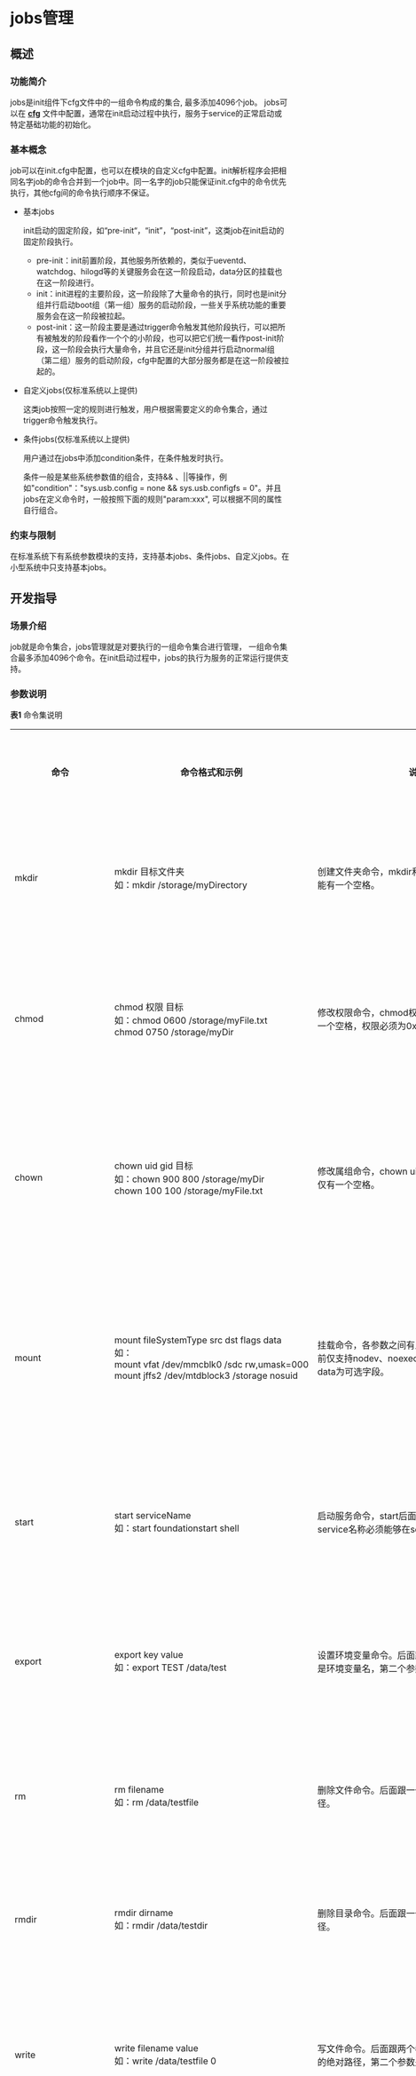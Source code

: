 # jobs管理
## 概述
### 功能简介
jobs是init组件下cfg文件中的一组命令构成的集合, 最多添加4096个job。 jobs可以在 **[cfg](subsys-boot-init-cfg.md)** 文件中配置，通常在init启动过程中执行，服务于service的正常启动或特定基础功能的初始化。

### 基本概念
job可以在init.cfg中配置，也可以在模块的自定义cfg中配置。init解析程序会把相同名字job的命令合并到一个job中。同一名字的job只能保证init.cfg中的命令优先执行，其他cfg间的命令执行顺序不保证。
- 基本jobs

  init启动的固定阶段，如“pre-init“，“init”，“post-init”，这类job在init启动的固定阶段执行。
  - pre-init：init前置阶段，其他服务所依赖的，类似于ueventd、watchdog、hilogd等的关键服务会在这一阶段启动，data分区的挂载也在这一阶段进行。
  - init：init进程的主要阶段，这一阶段除了大量命令的执行，同时也是init分组并行启动boot组（第一组）服务的启动阶段，一些关乎系统功能的重要服务会在这一阶段被拉起。
  - post-init：这一阶段主要是通过trigger命令触发其他阶段执行，可以把所有被触发的阶段看作一个个的小阶段，也可以把它们统一看作post-init阶段，这一阶段会执行大量命令，并且它还是init分组并行启动normal组（第二组）服务的启动阶段，cfg中配置的大部分服务都是在这一阶段被拉起的。

- 自定义jobs(仅标准系统以上提供)

  这类job按照一定的规则进行触发，用户根据需要定义的命令集合，通过trigger命令触发执行。

- 条件jobs(仅标准系统以上提供)

  用户通过在jobs中添加condition条件，在条件触发时执行。

  条件一般是某些系统参数值的组合，支持&& 、||等操作，例如"condition"："sys.usb.config = none && sys.usb.configfs = 0"。并且jobs在定义命令时，一般按照下面的规则"param:xxx", 可以根据不同的属性自行组合。

### 约束与限制
在标准系统下有系统参数模块的支持，支持基本jobs、条件jobs、自定义jobs。在小型系统中只支持基本jobs。

## 开发指导
### 场景介绍
job就是命令集合，jobs管理就是对要执行的一组命令集合进行管理， 一组命令集合最多添加4096个命令。在init启动过程中，jobs的执行为服务的正常运行提供支持。

### 参数说明

   **表1** 命令集说明
<table border="0" cellpadding="0" cellspacing="0" width="770" style="border-collapse: collapse;table-layout:fixed;width:578pt;border-spacing: 0px;font-variant-ligatures: normal; font-variant-caps: normal;orphans: 2;text-align:start;widows: 2;-webkit-text-stroke-width: 0px; text-decoration-thickness: initial;text-decoration-style: initial;text-decoration-color: initial">
            <tbody>
                <tr height="39" style="height:18.0pt">
                    <th height="24" class="xl6521952" width="140" style="height:18.0pt;width:105pt">
                        命令
                    </td>
                    <th class="xl6521952" width="215" style="border-left:none;width:161pt">
                        命令格式和示例
                    </td>
                    <th class="xl6521952" width="225" style="border-left:none;width:169pt">
                        说明
                    </td>
                    <th class="xl6521952" width="190" style="border-left:none;width:143pt">
                        支持系统类型
                    </td>
                </tr>
                <tr height="231" style="height:173.25pt">
                    <td height="231" class="xl6621952" width="140" style="height:173.25pt;border-top: none;width:105pt">
                        mkdir
                    </td>
                    <td class="xl6621952" width="215" style="border-top:none;border-left:none; width:161pt">
                        mkdir&nbsp;目标文件夹<br>如：mkdir&nbsp;/storage/myDirectory
                    </td>
                    <td class="xl6621952" width="225" style="border-top:none;border-left:none; width:169pt">
                        创建文件夹命令，mkdir和目标文件夹之间有且只能有一个空格。
                    </td>
                    <td class="xl6621952" width="190" style="border-top:none;border-left:none; width:143pt">
                        小型系统和标准系统
                    </td>
                </tr>
                <tr height="277" style="mso-height-source:userset;height:207.75pt">
                    <td height="277" class="xl6621952" width="140" style="height:207.75pt;border-top: none;width:105pt">
                        chmod
                    </td>
                    <td class="xl6621952" width="215" style="border-top:none;border-left:none; width:161pt">
                        chmod&nbsp;权限&nbsp;目标<br>如：chmod&nbsp;0600&nbsp;/storage/myFile.txt<br>chmod&nbsp;0750&nbsp;/storage/myDir
                    </td>
                    <td class="xl6621952" width="225" style="border-top:none;border-left:none; width:169pt">
                        修改权限命令，chmod权限目标之间间隔有且仅有一个空格，权限必须为0xxx格式。
                    </td>
                    <td class="xl6621952" width="190" style="border-top:none;border-left:none; width:143pt">
                        小型系统和标准系统
                    </td>
                </tr>
                <tr height="295" style="mso-height-source:userset;height:221.25pt">
                    <td height="295" class="xl6621952" width="140" style="height:221.25pt;border-top: none;width:105pt">
                        chown
                    </td>
                    <td class="xl6621952" width="215" style="border-top:none;border-left:none; width:161pt">
                        chown&nbsp;uid&nbsp;gid&nbsp;目标<br>如：chown&nbsp;900&nbsp;800&nbsp;/storage/myDir<br>chown&nbsp;100&nbsp;100&nbsp;/storage/myFile.txt
                    </td>
                    <td class="xl6621952" width="225" style="border-top:none;border-left:none; width:169pt">
                        修改属组命令，chown&nbsp;uid&nbsp;gid目标之间间隔有且仅有一个空格。
                    </td>
                    <td class="xl6621952" width="190" style="border-top:none;border-left:none; width:143pt">
                        小型系统和标准系统
                    </td>
                </tr>
                <tr height="355" style="mso-height-source:userset;height:266.25pt">
                    <td height="355" class="xl6621952" width="140" style="height:266.25pt;border-top: none;width:105pt">
                        mount
                    </td>
                    <td class="xl6621952" width="215" style="border-top:none;border-left:none; width:161pt">
                        mount&nbsp;fileSystemType&nbsp;src&nbsp;dst&nbsp;flags&nbsp;data<br>如：mount&nbsp;vfat&nbsp;/dev/mmcblk0&nbsp;/sdc&nbsp;rw,umask=000<br>mount&nbsp;jffs2&nbsp;/dev/mtdblock3&nbsp;/storage&nbsp;nosuid
                    </td>
                    <td class="xl6621952" width="225" style="border-top:none;border-left:none; width:169pt">
                        挂载命令，各参数之间有且仅有一个空格。flags当前仅支持nodev、noexec、nosuid、rdonly，data为可选字段。
                    </td>
                    <td class="xl6621952" width="190" style="border-top:none;border-left:none; width:143pt">
                        小型系统和标准系统
                    </td>
                </tr>
                <tr height="238" style="mso-height-source:userset;height:178.5pt">
                    <td height="238" class="xl6621952" width="140" style="height:178.5pt;border-top: none;width:105pt">
                        start
                    </td>
                    <td class="xl6621952" width="215" style="border-top:none;border-left:none; width:161pt">
                        start&nbsp;serviceName<br>如：start&nbsp;foundationstart&nbsp;shell
                    </td>
                    <td class="xl6621952" width="225" style="border-top:none;border-left:none; width:169pt">
                        启动服务命令，start后面跟着service名称，该service名称必须能够在services数组中找到。
                    </td>
                    <td class="xl6621952" width="190" style="border-top:none;border-left:none; width:143pt">
                        小型系统和标准系统
                    </td>
                </tr>
                <tr height="264" style="mso-height-source:userset;height:198.0pt">
                    <td height="264" class="xl6621952" width="140" style="height:198.0pt;border-top: none;width:105pt">
                        export
                    </td>
                    <td class="xl6621952" width="215" style="border-top:none;border-left:none; width:161pt">
                        export key value<br>如：export TEST /data/test
                    </td>
                    <td class="xl6621952" width="225" style="border-top:none;border-left:none; width:169pt">
                        设置环境变量命令。后面跟两个参数，第一个参数是环境变量名，第二个参数是环境变量值。
                    </td>
                    <td class="xl6621952" width="190" style="border-top:none;border-left:none; width:143pt">
                        小型系统和标准系统
                    </td>
                </tr>
                <tr height="185" style="height:138.75pt">
                    <td height="185" class="xl6621952" width="140" style="height:138.75pt;border-top: none;width:105pt">
                        rm
                    </td>
                    <td class="xl6621952" width="215" style="border-top:none;border-left:none; width:161pt">
                        rm filename<br>如：rm /data/testfile
                    </td>
                    <td class="xl6621952" width="225" style="border-top:none;border-left:none; width:169pt">
                        删除文件命令。后面跟一个参数，即文件的绝对路径。
                    </td>
                    <td class="xl6621952" width="190" style="border-top:none;border-left:none; width:143pt">
                        小型系统和标准系统
                    </td>
                </tr>
                <tr height="185" style="height:138.75pt">
                    <td height="185" class="xl6621952" width="140" style="height:138.75pt;border-top: none;width:105pt">
                        rmdir
                    </td>
                    <td class="xl6621952" width="215" style="border-top:none;border-left:none; width:161pt">
                        rmdir dirname<br>如：rmdir /data/testdir
                    </td>
                    <td class="xl6621952" width="225" style="border-top:none;border-left:none; width:169pt">
                        删除目录命令。后面跟一个参数，即目录的绝对路径。
                    </td>
                    <td class="xl6621952" width="190" style="border-top:none;border-left:none; width:143pt">
                        小型系统和标准系统
                    </td>
                </tr>
                <tr height="266" style="mso-height-source:userset;height:199.5pt">
                    <td height="266" class="xl6621952" width="140" style="height:199.5pt;border-top: none;width:105pt">
                        write
                    </td>
                    <td class="xl6621952" width="215" style="border-top:none;border-left:none; width:161pt">
                        write filename value<br>如：write /data/testfile 0
                    </td>
                    <td class="xl6621952" width="225" style="border-top:none;border-left:none; width:169pt">
                        写文件命令。后面跟两个参数，第一个参数是文件的绝对路径，第二个参数是要写入文件的字符串。
                    </td>
                    <td class="xl6621952" width="190" style="border-top:none;border-left:none; width:143pt">
                        小型系统和标准系统
                    </td>
                </tr>
                <tr height="185" style="height:138.75pt">
                    <td height="185" class="xl6621952" width="140" style="height:138.75pt;border-top: none;width:105pt">
                        stop
                    </td>
                    <td class="xl6621952" width="215" style="border-top:none;border-left:none; width:161pt">
                        stop servicename<br>如：stop console
                    </td>
                    <td class="xl6621952" width="225" style="border-top:none;border-left:none; width:169pt">
                        关闭服务命令。后面跟一个参数，即要关闭的服务名。
                    </td>
                    <td class="xl6621952" width="190" style="border-top:none;border-left:none; width:143pt">
                        小型系统和标准系统
                    </td>
                </tr>
                <tr height="280" style="mso-height-source:userset;height:210.0pt">
                    <td height="280" class="xl6621952" width="140" style="height:210.0pt;border-top: none;width:105pt">
                        copy
                    </td>
                    <td class="xl6621952" width="215" style="border-top:none;border-left:none; width:161pt">
                        copy oldfile newfile<br>如：copy /data/old /data/new
                    </td>
                    <td class="xl6621952" width="225" style="border-top:none;border-left:none; width:169pt">
                        拷贝文件命令。后面跟两个参数，第一个参数是原文件绝对路径，第二个参数是新文件绝对路径。
                    </td>
                    <td class="xl6621952" width="190" style="border-top:none;border-left:none; width:143pt">
                        小型系统和标准系统
                    </td>
                </tr>
                <tr height="382" style="mso-height-source:userset;height:286.5pt">
                    <td height="382" class="xl6621952" width="140" style="height:286.5pt;border-top: none;width:105pt">
                        reset
                    </td>
                    <td class="xl6621952" width="215" style="border-top:none;border-left:none; width:161pt">
                        reset servicename<br>如：reset console
                    </td>
                    <td class="xl6621952" width="225" style="border-top:none;border-left:none; width:169pt">
                        重启服务命令。后面跟一个参数，即要重启的服务名。目前reset命令的策略是，如果一个服务没有启动，则该命令会将其拉起，如果一个服务处于运行状态，则该命令会将其关闭后重启。
                    </td>
                    <td class="xl6621952" width="190" style="border-top:none;border-left:none; width:143pt">
                        小型系统和标准系统
                    </td>
                </tr>
                <tr height="363" style="mso-height-source:userset;height:272.25pt">
                    <td height="363" class="xl6621952" width="140" style="height:272.25pt;border-top: none;width:105pt">
                        reboot
                    </td>
                    <td class="xl6621952" width="215" style="border-top:none;border-left:none; width:161pt">
                        reboot (subsystem)<br>如：reboot updater
                    </td>
                    <td class="xl6621952" width="225" style="border-top:none;border-left:none; width:169pt">
                        重启系统命令。后面可以跟一个参数，也可以没有参数，当没有参数时执行该命令，将会使设备重启到当前系统，当后面跟参数时，参数应当是子系统的名字，例如,reboot updater，将会重启进入updater子系统。
                    </td>
                    <td class="xl6621952" width="190" style="border-top:none;border-left:none; width:143pt">
                        小型系统和标准系统
                    </td>
                </tr>
                <tr height="185" style="height:138.75pt">
                    <td height="185" class="xl6621952" width="140" style="height:138.75pt;border-top: none;width:105pt">
                        sleep
                    </td>
                    <td class="xl6621952" width="215" style="border-top:none;border-left:none; width:161pt">
                        sleep time<br>如：sleep 5
                    </td>
                    <td class="xl6621952" width="225" style="border-top:none;border-left:none; width:169pt">
                        睡眠命令。后面可以跟一个参数，该参数是睡眠时间。
                    </td>
                    <td class="xl6621952" width="190" style="border-top:none;border-left:none; width:143pt">
                        小型系统和标准系统
                    </td>
                </tr>
                <tr height="185" style="height:138.75pt">
                    <td height="185" class="xl6621952" width="140" style="height:138.75pt;border-top: none;width:105pt">
                        domainname
                    </td>
                    <td class="xl6621952" width="215" style="border-top:none;border-left:none; width:161pt">
                        domainname name<br>如：domainname localdomain
                    </td>
                    <td class="xl6621952" width="225" style="border-top:none;border-left:none; width:169pt">
                        设置域名。
                    </td>
                    <td class="xl6621952" width="190" style="border-top:none;border-left:none; width:143pt">
                        小型系统和标准系统
                    </td>
                </tr>
                <tr height="185" style="height:138.75pt">
                    <td height="185" class="xl6621952" width="140" style="height:138.75pt;border-top: none;width:105pt">
                        hostname
                    </td>
                    <td class="xl6621952" width="215" style="border-top:none;border-left:none; width:161pt">
                        hostname name<br>如：hostname localhost
                    </td>
                    <td class="xl6621952" width="225" style="border-top:none;border-left:none; width:169pt">
                        设置主机名命令。
                    </td>
                    <td class="xl6621952" width="190" style="border-top:none;border-left:none; width:143pt">
                        小型系统和标准系统
                    </td>
                </tr>
                <tr height="116" style="height:87.0pt">
                    <td height="116" class="xl6621952" width="140" style="height:87.0pt;border-top: none;width:105pt">
                        wait
                    </td>
                    <td class="xl6621952" width="215" style="border-top:none;border-left:none; width:161pt">
                        wait PID<br>如：wait pid
                    </td>
                    <td class="xl6621952" width="225" style="border-top:none;border-left:none; width:169pt">
                        等待命令。
                    </td>
                    <td class="xl6621952" width="190" style="border-top:none;border-left:none; width:143pt">
                        小型系统和标准系统
                    </td>
                </tr>
                <tr height="185" style="height:138.75pt">
                    <td height="185" class="xl6621952" width="140" style="height:138.75pt;border-top: none;width:105pt">
                        setrlimit
                    </td>
                    <td class="xl6621952" width="215" style="border-top:none;border-left:none; width:161pt">
                        setrlimit resource curValue maxValue<br>如：setrlimit resource 10 100
                    </td>
                    <td class="xl6621952" width="225" style="border-top:none;border-left:none; width:169pt">
                        设定资源使用限制命令。
                    </td>
                    <td class="xl6621952" width="190" style="border-top:none;border-left:none; width:143pt">
                        小型系统和标准系统
                    </td>
                </tr>
                <tr height="208" style="height:156.0pt">
                    <td height="208" class="xl6621952" width="140" style="height:156.0pt;border-top: none;width:105pt">
                        write
                    </td>
                    <td class="xl6621952" width="215" style="border-top:none;border-left:none; width:161pt">
                        write path content<br>如：write /proc/sys/kernel/sysrq 0
                    </td>
                    <td class="xl6621952" width="225" style="border-top:none;border-left:none; width:169pt">
                        写文件命令。
                    </td>
                    <td class="xl6621952" width="190" style="border-top:none;border-left:none; width:143pt">
                        小型系统和标准系统
                    </td>
                </tr>
                <tr height="228" style="mso-height-source:userset;height:171.0pt">
                    <td height="228" class="xl6621952" width="140" style="height:171.0pt;border-top: none;width:105pt">
                        exec
                    </td>
                    <td class="xl6621952" width="215" style="border-top:none;border-left:none; width:161pt">
                        exec 可执行文件路径 可执行文件传的参数<br>如：exec /system/bin/udevadm trigger
                    </td>
                    <td class="xl6621952" width="225" style="border-top:none;border-left:none; width:169pt">
                        系统调用命令。
                    </td>
                    <td class="xl6621952" width="190" style="border-top:none;border-left:none; width:143pt">
                        小型系统和标准系统
                    </td>
                </tr>
                <tr height="231" style="height:173.25pt">
                    <td height="231" class="xl6621952" width="140" style="height:173.25pt;border-top: none;width:105pt">
                        mknode
                    </td>
                    <td class="xl6621952" width="215" style="border-top:none;border-left:none; width:161pt">
                        mknod name { b | c } Major Minor<br>如：mknod path b 0644 1 9
                    </td>
                    <td class="xl6621952" width="225" style="border-top:none;border-left:none; width:169pt">
                        建立一个目录项和一个特殊文件的对应索引节点。
                    </td>
                    <td class="xl6621952" width="190" style="border-top:none;border-left:none; width:143pt">
                        标准系统
                    </td>
                </tr>
                <tr height="185" style="height:138.75pt">
                    <td height="185" class="xl6621952" width="140" style="height:138.75pt;border-top: none;width:105pt">
                        makedev
                    </td>
                    <td class="xl6621952" width="215" style="border-top:none;border-left:none; width:161pt">
                        makedev major minor<br>如：makedev -v update
                    </td>
                    <td class="xl6621952" width="225" style="border-top:none;border-left:none; width:169pt">
                        创建静态的设备节点命令，通常位于/dev目录下。
                    </td>
                    <td class="xl6621952" width="190" style="border-top:none;border-left:none; width:143pt">
                        标准系统
                    </td>
                </tr>
                <tr height="231" style="height:173.25pt">
                    <td height="231" class="xl6621952" width="140" style="height:173.25pt;border-top: none;width:105pt">
                        symlink
                    </td>
                    <td class="xl6621952" width="215" style="border-top:none;border-left:none; width:161pt">
                        symlink path1 path2<br>如：symlink /proc/self/fd/0 /dev/stdin
                    </td>
                    <td class="xl6621952" width="225" style="border-top:none;border-left:none; width:169pt">
                        符号链接命令。
                    </td>
                    <td class="xl6621952" width="190" style="border-top:none;border-left:none; width:143pt">
                        标准系统
                    </td>
                </tr>
                <tr height="139" style="height:104.25pt">
                    <td height="139" class="xl6621952" width="140" style="height:104.25pt;border-top: none;width:105pt">
                        trigger
                    </td>
                    <td class="xl6621952" width="215" style="border-top:none;border-left:none; width:161pt">
                        trigger jobName<br>如：trigger early-fs
                    </td>
                    <td class="xl6621952" width="225" style="border-top:none;border-left:none; width:169pt">
                        触发job执行的命令。
                    </td>
                    <td class="xl6621952" width="190" style="border-top:none;border-left:none; width:143pt">
                        标准系统
                    </td>
                </tr>
                <tr height="116" style="height:87.0pt">
                    <td height="116" class="xl6621952" width="140" style="height:87.0pt;border-top: none;width:105pt">
                        insmod
                    </td>
                    <td class="xl6621952" width="215" style="border-top:none;border-left:none; width:161pt">
                        insmod ko文件<br>如：insmod xxx.ko
                    </td>
                    <td class="xl6621952" width="225" style="border-top:none;border-left:none; width:169pt">
                        内核模块文件载入命令。
                    </td>
                    <td class="xl6621952" width="190" style="border-top:none;border-left:none; width:143pt">
                        标准系统
                    </td>
                </tr>
                <tr height="277" style="height:207.75pt">
                    <td height="277" class="xl6621952" width="140" style="height:207.75pt;border-top: none;width:105pt">
                        setparam
                    </td>
                    <td class="xl6621952" width="215" style="border-top:none;border-left:none; width:161pt">
                        setparam paramname paramvalue<br>如：setparam sys.usb.config hdc
                    </td>
                    <td class="xl6621952" width="225" style="border-top:none;border-left:none; width:169pt">
                        设置系统参数。
                    </td>
                    <td class="xl6621952" width="190" style="border-top:none;border-left:none; width:143pt">
                        标准系统
                    </td>
                </tr>
                <tr height="231" style="height:173.25pt">
                    <td height="231" class="xl6621952" width="140" style="height:173.25pt;border-top: none;width:105pt">
                        load_persist_params
                    </td>
                    <td class="xl6621952" width="215" style="border-top:none;border-left:none; width:161pt">
                        load persist params<br>如：load_persist_params&nbsp;
                    </td>
                    <td class="xl6621952" width="225" style="border-top:none;border-left:none; width:169pt">
                        加载persist参数。load_persist_params命令后有且仅有一个空格。
                    </td>
                    <td class="xl6621952" width="190" style="border-top:none;border-left:none; width:143pt">
                        标准系统
                    </td>
                </tr>
                <tr height="208" style="height:156.0pt">
                    <td height="208" class="xl6621952" width="140" style="height:156.0pt;border-top: none;width:105pt">
                        load_param
                    </td>
                    <td class="xl6621952" width="215" style="border-top:none;border-left:none; width:161pt">
                        load params<br>如：load_param /data/test.normal.para
                    </td>
                    <td class="xl6621952" width="225" style="border-top:none;border-left:none; width:169pt">
                        将文件里的param加载到内存。
                    </td>
                    <td class="xl6621952" width="190" style="border-top:none;border-left:none; width:143pt">
                        标准系统
                    </td>
                </tr>
                <tr height="278" style="mso-height-source:userset;height:208.5pt">
                    <td height="278" class="xl6621952" width="140" style="height:208.5pt;border-top: none;width:105pt">
                        load_access_token_id
                    </td>
                    <td class="xl6621952" width="215" style="border-top:none;border-left:none; width:161pt">
                        如：load_access_token_id&nbsp;
                    </td>
                    <td class="xl6621952" width="225" style="border-top:none;border-left:none; width:169pt">
                        将access token信息写入data/service/el0/access_token/nativetoken.json文件，load_access_token_id后有且只有一个空格。
                    </td>
                    <td class="xl6621952" width="190" style="border-top:none;border-left:none; width:143pt">
                        标准系统
                    </td>
                </tr>
                <tr height="139" style="height:104.25pt">
                    <td height="139" class="xl6621952" width="140" style="height:104.25pt;border-top: none;width:105pt">
                        ifup
                    </td>
                    <td class="xl6621952" width="215" style="border-top:none;border-left:none; width:161pt">
                        ifup 激活网络接口<br>如：ifup eth0
                    </td>
                    <td class="xl6621952" width="225" style="border-top:none;border-left:none; width:169pt">
                        激活指定的网络接口。
                    </td>
                    <td class="xl6621952" width="190" style="border-top:none;border-left:none; width:143pt">
                        标准系统
                    </td>
                </tr>
                <tr height="208" style="height:156.0pt">
                    <td height="208" class="xl6621952" width="140" style="height:156.0pt;border-top: none;width:105pt">
                        mount_fstab
                    </td>
                    <td class="xl6621952" width="215" style="border-top:none;border-left:none; width:161pt">
                        mount_fstab fstab.test<br>如：mount_fstab /vendor/etc/fstab.test
                    </td>
                    <td class="xl6621952" width="225" style="border-top:none;border-left:none; width:169pt">
                        按照fstab挂载分区的命令。
                    </td>
                    <td class="xl6621952" width="190" style="border-top:none;border-left:none; width:143pt">
                        标准系统
                    </td>
                </tr>
                <tr height="208" style="height:156.0pt">
                    <td height="208" class="xl6621952" width="140" style="height:156.0pt;border-top: none;width:105pt">
                        umount_fstab
                    </td>
                    <td class="xl6621952" width="215" style="border-top:none;border-left:none; width:161pt">
                        umount_fstab fstab.test<br>如：umount_fstab /vendor/etc/fstab.test
                    </td>
                    <td class="xl6621952" width="225" style="border-top:none;border-left:none; width:169pt">
                        按照fstab卸载分区的命令。
                    </td>
                    <td class="xl6621952" width="190" style="border-top:none;border-left:none; width:143pt">
                        标准系统
                    </td>
                </tr>
                <tr height="162" style="height:121.5pt">
                    <td height="162" class="xl6621952" width="140" style="height:121.5pt;border-top: none;width:105pt">
                        restorecon
                    </td>
                    <td class="xl6621952" width="215" style="border-top:none;border-left:none; width:161pt">
                        restorecon file or dir<br>如：restorecon /file
                    </td>
                    <td class="xl6621952" width="225" style="border-top:none;border-left:none; width:169pt">
                        重新加载selinux 的context。
                    </td>
                    <td class="xl6621952" width="190" style="border-top:none;border-left:none; width:143pt">
                        标准系统
                    </td>
                </tr>
                <tr height="254" style="height:190.5pt">
                    <td height="254" class="xl6621952" width="140" style="height:190.5pt;border-top: none;width:105pt">
                        stopAllServices
                    </td>
                    <td class="xl6621952" width="215" style="border-top:none;border-left:none; width:161pt">
                        stopAllServices [bool]<br>如：stopAllServices false 或 stopAllServices
                    </td>
                    <td class="xl6621952" width="225" style="border-top:none;border-left:none; width:169pt">
                        停止所有服务。
                    </td>
                    <td class="xl6621952" width="190" style="border-top:none;border-left:none; width:143pt">
                        标准系统
                    </td>
                </tr>
                <tr height="162" style="height:121.5pt">
                    <td height="162" class="xl6621952" width="140" style="height:121.5pt;border-top: none;width:105pt">
                        umount
                    </td>
                    <td class="xl6621952" width="215" style="border-top:none;border-left:none; width:161pt">
                        umount path<br>如：umount /vendor
                    </td>
                    <td class="xl6621952" width="225" style="border-top:none;border-left:none; width:169pt">
                        卸载已经挂载的硬件设备 。
                    </td>
                    <td class="xl6621952" width="190" style="border-top:none;border-left:none; width:143pt">
                        标准系统
                    </td>
                </tr>
                <tr height="185" style="height:138.75pt">
                    <td height="185" class="xl6621952" width="140" style="height:138.75pt;border-top: none;width:105pt">
                        sync
                    </td>
                    <td class="xl6621952" width="215" style="border-top:none;border-left:none; width:161pt">
                        如：sync&nbsp;
                    </td>
                    <td class="xl6621952" width="225" style="border-top:none;border-left:none; width:169pt">
                        同步写入数据到磁盘。sync后有且仅有一个空格。
                    </td>
                    <td class="xl6621952" width="190" style="border-top:none;border-left:none; width:143pt">
                        标准系统
                    </td>
                </tr>
                <tr height="185" style="height:138.75pt">
                    <td height="185" class="xl6621952" width="140" style="height:138.75pt;border-top: none;width:105pt">
                        timer_start
                    </td>
                    <td class="xl6621952" width="215" style="border-top:none;border-left:none; width:161pt">
                        timer_start serviceName<br>如：timer_start console
                    </td>
                    <td class="xl6621952" width="225" style="border-top:none;border-left:none; width:169pt">
                        启动服务计时器。
                    </td>
                    <td class="xl6621952" width="190" style="border-top:none;border-left:none; width:143pt">
                        标准系统
                    </td>
                </tr>
                <tr height="185" style="height:138.75pt">
                    <td height="185" class="xl6621952" width="140" style="height:138.75pt;border-top: none;width:105pt">
                        timer_stop
                    </td>
                    <td class="xl6621952" width="215" style="border-top:none;border-left:none; width:161pt">
                        timer_stop serviceName<br>如：timer_stop console
                    </td>
                    <td class="xl6621952" width="225" style="border-top:none;border-left:none; width:169pt">
                        停止服务计时器。
                    </td>
                    <td class="xl6621952" width="190" style="border-top:none;border-left:none; width:143pt">
                        标准系统
                    </td>
                </tr>
                <tr height="162" style="height:121.5pt">
                    <td height="162" class="xl6621952" width="140" style="height:121.5pt;border-top: none;width:105pt">
                        init_global_key
                    </td>
                    <td class="xl6621952" width="215" style="border-top:none;border-left:none; width:161pt">
                        init_global_key path <br>如：init_global_key /data
                    </td>
                    <td class="xl6621952" width="225" style="border-top:none;border-left:none; width:169pt">
                        data分区文件加密key初始化。
                    </td>
                    <td class="xl6621952" width="190" style="border-top:none;border-left:none; width:143pt">
                        标准系统
                    </td>
                </tr>
                <tr height="70" style="height:52.5pt">
                    <td height="70" class="xl6621952" width="140" style="height:52.5pt;border-top:none; width:105pt">
                        init_main_user
                    </td>
                    <td class="xl6621952" width="215" style="border-top:none;border-left:none; width:161pt">
                        如：init_main_user
                    </td>
                    <td class="xl6621952" width="225" style="border-top:none;border-left:none; width:169pt">
                        主用户目录加密。
                    </td>
                    <td class="xl6621952" width="190" style="border-top:none;border-left:none; width:143pt">
                        标准系统
                    </td>
                </tr>
                <tr height="162" style="height:121.5pt">
                    <td height="162" class="xl6621952" width="140" style="height:121.5pt;border-top: none;width:105pt">
                        mkswap
                    </td>
                    <td class="xl6621952" width="215" style="border-top:none;border-left:none; width:161pt">
                        mkswap file<br>如：mkswap /swapfile1
                    </td>
                    <td class="xl6621952" width="225" style="border-top:none;border-left:none; width:169pt">
                        在一个文件或者设备上建立交换分区。
                    </td>
                    <td class="xl6621952" width="190" style="border-top:none;border-left:none; width:143pt">
                        标准系统
                    </td>
                </tr>
                <tr height="162" style="height:121.5pt">
                    <td height="162" class="xl6621952" width="140" style="height:121.5pt;border-top: none;width:105pt">
                        swapon
                    </td>
                    <td class="xl6621952" width="215" style="border-top:none;border-left:none; width:161pt">
                        swapon file <br>如：swapon /swapfile1
                    </td>
                    <td class="xl6621952" width="225" style="border-top:none;border-left:none; width:169pt">
                        激活交换空间。
                    </td>
                    <td class="xl6621952" width="190" style="border-top:none;border-left:none; width:143pt">
                        标准系统
                    </td>
                </tr>
                <tr height="384" style="mso-height-source:userset;height:288.0pt">
                    <td height="384" class="xl6621952" width="140" style="height:288.0pt;border-top: none;width:105pt">
                        loadcfg
                    </td>
                    <td class="xl6621952" width="215" style="border-top:none;border-left:none; width:161pt">
                        loadcfg&nbsp;filePath<br>如：loadcfg&nbsp;/patch/fstab.cfg
                    </td>
                    <td class="xl6621952" width="225" style="border-top:none;border-left:none; width:169pt">
                        加载其他cfg文件命令。后面跟着的目标文件大小不得超过50KB，且目前仅支持加载/patch/fstab.cfg，其他文件路径和文件名均不支持。/patch/fstab.cfg文件的每一行都是一条命令，命令类型和格式必须符合本表格描述，命令条数不得超过20条。
                    </td>
                    <td class="xl6621952" width="190" style="border-top:none;border-left:none; width:143pt">
                        小型系统
                    </td>
                </tr><!--[endif]-->
            </tbody>
    </table>

### 接口说明
jobs管理属于init启动过程中的一环，是一个流程化的功能，是完全服务于init启动过程的，并不对其他组件提供任何功能接口，其运行逻辑契合cfg中命令组的管理，无法对其他类型管理提供帮助。下述主要介绍其在init当中的调用逻辑。

**表2 job解析接口说明**
<table border="0" cellpadding="0" cellspacing="0" width="968" style="border-collapse: collapse;table-layout:fixed;width:727pt;orphans: 2;widows: 2;-webkit-text-stroke-width: 0px; text-decoration-thickness: initial;text-decoration-style: initial;text-decoration-color: initial; box-sizing: border-box;border-spacing: 0px;word-break:initial;font-variant-ligatures: normal; font-variant-caps: normal">
            <tbody>
                <tr height="39" style="height:29.25pt;box-sizing: border-box">
                    <th height="39" class="xl6320252" width="249" style="height:29.25pt;width:187pt">
                        函数名
                    </th>
                    <th class="xl6420252" width="235" style="width:176pt;border-image: initial">
                        入参
                    </th>
                    <th class="xl6420252" width="106" style="width:80pt;border-image: initial">
                        返回值
                    </th>
                    <th class="xl6420252" width="200" style="width:150pt;border-image: initial">
                        功能
                    </th>
                    <th class="xl6520252" width="178" style="width:134pt;border-image: initial">
                        支持系统类型
                    </th>
                </tr>
                <tr height="99" style="mso-height-source:userset;height:74.25pt;box-sizing: border-box">
                    <td height="99" class="xl6620252" width="249" style="height:74.25pt;width:187pt; border-image: initial;box-sizing: border-box">
                        void ParseAllJobs(const cJSON *fileRoot)
                    </td>
                    <td class="xl6720252" width="235" style="width:176pt;border-image: initial; box-sizing: border-box">
                        const cJSON *fileRoot
                    </td>
                    <td class="xl6720252" width="106" style="width:80pt;border-image: initial; box-sizing: border-box">
                        void
                    </td>
                    <td class="xl6720252" width="200" style="width:150pt;border-image: initial; box-sizing: border-box">
                        jobs解析总入口。
                    </td>
                    <td class="xl6720252" width="178" style="width:134pt;border-image: initial; box-sizing: border-box">
                        小型系统和标准系统
                    </td>
                </tr>
                <tr height="147" style="mso-height-source:userset;height:110.25pt;box-sizing: border-box">
                    <td height="147" class="xl6820252" width="249" style="height:110.25pt;width:187pt; border-image: initial;box-sizing: border-box">
                        static void ParseJob(const cJSON <span style="mso-spacerun:yes">&nbsp;</span>*jobItem, Job *resJob)
                    </td>
                    <td class="xl6920252" width="235" style="width:176pt;border-image: initial; box-sizing: border-box">
                        const cJSON *jobItem, Job *resJob
                    </td>
                    <td class="xl6920252" width="106" style="width:80pt;border-image: initial; box-sizing: border-box">
                        void
                    </td>
                    <td class="xl7020252" width="200" style="width:150pt;border-image: initial; box-sizing: border-box">
                        校验job是否已存在，解析cmds下命令的功能。
                    </td>
                    <td class="xl6920252" width="178" style="width:134pt;border-image: initial; box-sizing: border-box">
                        小型系统
                    </td>
                </tr>
                <tr height="177" style="mso-height-source:userset;height:132.75pt;box-sizing: border-box">
                    <td height="177" class="xl6620252" width="249" style="height:132.75pt;width:187pt; border-image: initial;box-sizing: border-box">
                        int GetCmdLinesFromJson(const cJSON *root, CmdLines **cmdLines)
                    </td>
                    <td class="xl6720252" width="235" style="width:176pt;border-image: initial; box-sizing: border-box">
                        const cJSON *root, CmdLines **cmdLines
                    </td>
                    <td class="xl6720252" width="106" style="width:80pt;border-image: initial; box-sizing: border-box">
                        int
                    </td>
                    <td class="xl6720252" width="200" style="width:150pt">
                        解析job中cmds命令。当前小型系统使用，标准系统由于涉及trigger功能和condition条件启动功能，并未使用该接口进行命令解析。
                    </td>
                    <td class="xl6720252" width="178" style="width:134pt;border-image: initial; box-sizing: border-box">
                        小型系统和标准系统
                    </td>
                </tr>
                <tr height="171" style="mso-height-source:userset;height:128.25pt;box-sizing: border-box">
                    <td height="171" class="xl6820252" width="249" style="height:128.25pt;width:187pt; border-image: initial;box-sizing: border-box">
                        int ParseTriggerConfig(const cJSON *fileRoot, int (*checkJobValid)(const char *jobName))
                    </td>
                    <td class="xl6920252" width="235" style="width:176pt;border-image: initial; box-sizing: border-box">
                        const cJSON *fileRoot, int (*checkJobValid)(const char *jobName)
                    </td>
                    <td class="xl6920252" width="106" style="width:80pt;border-image: initial; box-sizing: border-box">
                        int
                    </td>
                    <td class="xl6920252" width="200" style="width:150pt;border-image: initial; box-sizing: border-box">
                        解析job中Trigger命令。
                    </td>
                    <td class="xl6920252" width="178" style="width:134pt;border-image: initial; box-sizing: border-box">
                        标准系统
                    </td>
                </tr>
                <tr height="210" style="mso-height-source:userset;height:157.5pt;box-sizing: border-box">
                    <td height="210" class="xl6620252" width="249" style="height:157.5pt;width:187pt; border-image: initial;box-sizing: border-box">
                        static int ParseTrigger_(const TriggerWorkSpace *workSpace, const cJSON *triggerItem, int (*checkJobValid)(const char *jobName))
                    </td>
                    <td class="xl6720252" width="235" style="width:176pt;border-image: initial; box-sizing: border-box">
                        const TriggerWorkSpace *workSpace, const cJSON *triggerItem, int (*checkJobValid)(const char *jobName)
                    </td>
                    <td class="xl6720252" width="106" style="width:80pt;border-image: initial; box-sizing: border-box">
                        int
                    </td>
                    <td class="xl6720252" width="200" style="width:150pt">
                        获取job名称，condition属性以及cmds命令组的功能，解析到的job以hash表的形式存储，而命令的保存则使用了队列结构。
                    </td>
                    <td class="xl6720252" width="178" style="width:134pt;border-image: initial; box-sizing: border-box">
                        标准系统
                    </td>
                </tr><!--[endif]-->
            </tbody>
    </table>

**表3 job触发接口说明**
<table border="0" cellpadding="0" cellspacing="0" width="906" style="border-collapse: collapse;table-layout:fixed;width:681pt;box-sizing: border-box;border-spacing: 0px; word-break:initial;font-variant-ligatures: normal;font-variant-caps: normal; orphans: 2;widows: 2;-webkit-text-stroke-width: 0px;text-decoration-thickness: initial; text-decoration-style: initial;text-decoration-color: initial">
            <tbody>
                <tr height="39" style="height:35.25pt;box-sizing: border-box">
                    <th height="47" class="xl6322245" width="239" style="height:35.25pt;width:153pt">
                        函数名
                    </th>
                    <th class="xl6322245" width="235" style="border-left:none;width:178pt">
                        入参
                    </th>
                    <th class="xl6322245" width="106" style="border-left:none;width:80pt">
                        返回值
                    </th>
                    <th class="xl6322245" width="200" style="border-left:none;width:128pt">
                        功能
                    </th>
                    <th class="xl6322245" width="178" style="border-left:none;width:133pt">
                        支持系统类型
                    </th>
                </tr>
                <tr height="257" style="mso-height-source:userset;height:192.75pt;box-sizing: border-box">
                    <td height="257" class="xl6422245" width="204" style="height:192.75pt;border-top: none;width:153pt;box-sizing: border-box">
                        void PostTrigger(EventType type, const char *content, uint32_t contentLen)
                    </td>
                    <td class="xl6422245" width="235" style="border-top:none;border-left:none; width:178pt;box-sizing: border-box">
                        EventType type, const char *content, uint32_t contentLen
                    </td>
                    <td class="xl6422245" width="106" style="border-top:none;border-left:none; width:80pt;box-sizing: border-box">
                        void
                    </td>
                    <td class="xl6422245" width="170" style="border-top:none;border-left:none; width:128pt;box-sizing: border-box">
                        校验名称的有效性并发送触发job事件的功能。
                    </td>
                    <td class="xl6422245" width="177" style="border-top:none;border-left:none; width:133pt;box-sizing: border-box">
                        标准系统
                    </td>
                </tr>
                <tr height="323" style="height:242.25pt;box-sizing: border-box">
                    <td height="323" class="xl6522245" width="204" style="height:242.25pt;border-top: none;width:153pt;box-sizing: border-box">
                        static void SendTriggerEvent(int type, const char *content, uint32_t contentLen)
                    </td>
                    <td class="xl6522245" width="235" style="border-top:none;border-left:none; width:178pt;box-sizing: border-box">
                        int type, const char *content, uint32_t contentLen
                    </td>
                    <td class="xl6522245" width="106" style="border-top:none;border-left:none; width:80pt;box-sizing: border-box">
                        void
                    </td>
                    <td class="xl6522245" width="170" style="border-top:none;border-left:none; width:128pt;box-sizing: border-box">
                        通过系统参数进行整机控制以及服务的启动与停止等。
                    </td>
                    <td class="xl6522245" width="177" style="border-top:none;border-left:none; width:133pt;box-sizing: border-box">
                        标准系统
                    </td>
                </tr>
                <tr height="188" style="mso-height-source:userset;height:141.0pt;box-sizing: border-box">
                    <td height="188" class="xl6422245" width="204" style="height:141.0pt;border-top: none;width:153pt;box-sizing: border-box">
                        static void DoTriggerCmd(const struct CmdArgs *ctx)
                    </td>
                    <td class="xl6422245" width="235" style="border-top:none;border-left:none; width:178pt;box-sizing: border-box">
                        const struct CmdArgs *ctx
                    </td>
                    <td class="xl6422245" width="106" style="border-top:none;border-left:none; width:80pt;box-sizing: border-box">
                        void
                    </td>
                    <td class="xl6422245" width="170" style="border-top:none;border-left:none; width:128pt;box-sizing: border-box">
                        trigger命令执行接口
                    </td>
                    <td class="xl6422245" width="177" style="border-top:none;border-left:none; width:133pt;box-sizing: border-box">
                        标准系统
                    </td>
                </tr>
                <tr height="258" style="mso-height-source:userset;height:193.5pt;box-sizing: border-box">
                    <td height="258" class="xl6522245" width="204" style="height:193.5pt;border-top: none;width:153pt;box-sizing: border-box">
                        void DoTriggerExec(const char *triggerName)
                    </td>
                    <td class="xl6522245" width="235" style="border-top:none;border-left:none; width:178pt;box-sizing: border-box">
                        const char *triggerName
                    </td>
                    <td class="xl6522245" width="106" style="border-top:none;border-left:none; width:80pt;box-sizing: border-box">
                        void
                    </td>
                    <td class="xl6522245" width="170" style="border-top:none;border-left:none; width:128pt;box-sizing: border-box">
                        仅标准系统可用。通过参数中的job名称找到对应命令组，并将命令推入执行队列依次执行。
                    </td>
                    <td class="xl6522245" width="177" style="border-top:none;border-left:none; width:133pt;box-sizing: border-box">
                        标准系统
                    </td>
                </tr>
                <tr height="254" style="height:190.5pt;box-sizing: border-box">
                    <td height="254" class="xl6422245" width="204" style="height:190.5pt;border-top: none;width:153pt;box-sizing: border-box">
                        void DoJob(const char *jobName)
                    </td>
                    <td class="xl6422245" width="235" style="border-top:none;border-left:none; width:178pt;box-sizing: border-box">
                        const char *jobName
                    </td>
                    <td class="xl6422245" width="118" style="border-top:none;border-left:none; width:80pt;box-sizing: border-box">
                        void
                    </td>
                    <td class="xl6422245" width="170" style="border-top:none;border-left:none; width:128pt;box-sizing: border-box">
                        通过jobName匹配对应job，调用DoCmdByIndex执行其中的命令。
                    </td>
                    <td class="xl6422245" width="177" style="border-top:none;border-left:none; width:133pt;box-sizing: border-box">
                        小型系统
                    </td>
                </tr>
                <tr height="208" style="height:156.0pt;box-sizing: border-box">
                    <td height="208" class="xl6522245" width="204" style="height:156.0pt;border-top: none;width:153pt;box-sizing: border-box">
                        void DoCmdByIndex(int index, const char *cmdContent)
                    </td>
                    <td class="xl6522245" width="235" style="border-top:none;border-left:none; width:178pt;box-sizing: border-box">
                        int index, const char *cmdContent
                    </td>
                    <td class="xl6522245" width="118" style="border-top:none;border-left:none; width:80pt;box-sizing: border-box">
                        void
                    </td>
                    <td class="xl6522245" width="170" style="border-top:none;border-left:none; width:128pt;box-sizing: border-box">
                        拼接参数与命令。
                    </td>
                    <td class="xl6522245" width="177" style="border-top:none;border-left:none; width:133pt;box-sizing: border-box">
                        小型系统和标准系统
                    </td>
                </tr><!--[endif]-->
            </tbody>
    </table>

### 开发实例
下述为cfg文件中jobs配置模板，可验证jobs管理的功能。
```
{
    "jobs" : [{     // 基本job
            "name" : "stage1",
            "cmds" : [
                "start service1",
                "mkdir dir1"
            ]
        }, {        // 条件job
            "name" : "param:test.name1=0",
            "condition" : "test.name1=0",
            "cmds" : [
                "chmod 0755 dir1",
                "chown root root dir1"
            ]
        }, {        // 自定义job
            "name" : "param:test.name2=*",
            "condition" : "test.name2=*",
            "cmds" : [
                "chmod 0644 dir1",
                "chown system system dir1"
            ]
        }
    ]
}
```
以上展示了三种job配置的方式，下面对其中的配置差别分别进行介绍：

1. "name"和"cmds"是一个job中的必选项，并且"cmds"中应当包含系统支持的命令，否则就是浪费资源的无意义配置。

2. "condition"是一个job中的可选属性，这一属性的配置代表着该job是一个条件触发的job，不通过代码或trigger命令在固定阶段触发执行，而是在condition中的条件满足后才被触发执行。

3. job的命名需满足一定的规则，对于条件是系统参数的job，以"param:"为前缀。

4. 一个新的job命名需要在其他可执行的job命令组中通过trigger命令触发才可执行，提供的默认trigger命令执行阶段是post-init阶段。

5. 一个已经存在的job名称仍可以在不同文件中继续使用，相同名称的job将会被视为同一job，通过trigger触发时其中的命令合并执行。

6. 条件执行job的condition配置通常是系统参数，可以指定某个系统参数被设定为某个值时该job触发执行，也可以使用"*"符号，代表只要该系统参数被设置，不论为何值，条件都满足，该job可以被触发执行。

7. 在小型系统中，jobs中的post-init 部分不支持trigger命令。